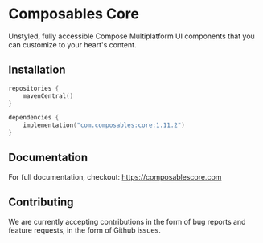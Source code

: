 # Composables Core

Unstyled, fully accessible Compose Multiplatform UI components that you can customize to your heart's content.

## Installation

```kotlin
repositories {
    mavenCentral()
}

dependencies {
    implementation("com.composables:core:1.11.2")
}
```

## Documentation

For full documentation, checkout: https://composablescore.com

## Contributing

We are currently accepting contributions in the form of bug reports and feature requests, in the form of Github issues.
